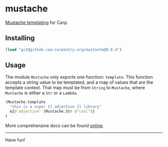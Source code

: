# mustache

[Mustache templating](https://mustache.github.io) for Carp.

## Installing

```clojure
(load "git@github.com:carpentry-org/mustache@0.0.4")
```

## Usage

The module `Mustache` only exports one function: `template`. This function
accepts a string value to be templated, and a map of values that are the
template context. That map must be from `String` to `Mustache`, where `Mustache`
is either a `Str` or a `Lambda`.

```clojure
(Mustache.template
  "this is a super {{ adjective }} library"
  &{@"adjective" (Mustache.Str @"cool")}
)
```

More comprehensive docs can be found [online](https://veitheller.de/mustache).

<hr/>

Have fun!
